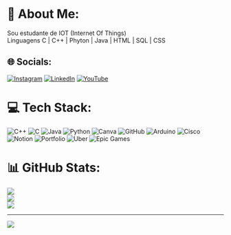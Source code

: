 # 💫 About Me:
Sou estudante de IOT (Internet Of Things) <br>Linguagens C | C++ | Phyton | Java | HTML | SQL | CSS


## 🌐 Socials:
[![Instagram](https://img.shields.io/badge/Instagram-%23E4405F.svg?logo=Instagram&logoColor=white)](https://instagram.com/https://www.instagram.com/sofia__calixto?utm_source=qr&igsh=NTIydDgwcGIyOHlr) [![LinkedIn](https://img.shields.io/badge/LinkedIn-%230077B5.svg?logo=linkedin&logoColor=white)](https://linkedin.com/in/www.linkedin.com/in/sofia-calixto-6b7118337) [![YouTube](https://img.shields.io/badge/YouTube-%23FF0000.svg?logo=YouTube&logoColor=white)](https://youtube.com/@https://youtube.com/@sofiacalixrre?si=cpXpt37x48WGeYeo) 

# 💻 Tech Stack:
![C++](https://img.shields.io/badge/c++-%2300599C.svg?style=plastic&logo=c%2B%2B&logoColor=white) ![C](https://img.shields.io/badge/c-%2300599C.svg?style=plastic&logo=c&logoColor=white) ![Java](https://img.shields.io/badge/java-%23ED8B00.svg?style=plastic&logo=openjdk&logoColor=white) ![Python](https://img.shields.io/badge/python-3670A0?style=plastic&logo=python&logoColor=ffdd54) ![Canva](https://img.shields.io/badge/Canva-%2300C4CC.svg?style=plastic&logo=Canva&logoColor=white) ![GitHub](https://img.shields.io/badge/github-%23121011.svg?style=plastic&logo=github&logoColor=white) ![Arduino](https://img.shields.io/badge/-Arduino-00979D?style=plastic&logo=Arduino&logoColor=white) ![Cisco](https://img.shields.io/badge/cisco-%23049fd9.svg?style=plastic&logo=cisco&logoColor=black) ![Notion](https://img.shields.io/badge/Notion-%23000000.svg?style=plastic&logo=notion&logoColor=white) ![Portfolio](https://img.shields.io/badge/Portfolio-%23000000.svg?style=plastic&logo=firefox&logoColor=#FF7139) ![Uber](https://img.shields.io/badge/Uber-%23000000.svg?style=plastic&logo=Uber&logoColor=white) ![Epic Games](https://img.shields.io/badge/epicgames-%23313131.svg?style=plastic&logo=epicgames&logoColor=white)
# 📊 GitHub Stats:
![](https://github-readme-stats.vercel.app/api?username=Srt-Calixto&theme=codeSTACKr&hide_border=false&include_all_commits=false&count_private=false)<br/>
![](https://github-readme-streak-stats.herokuapp.com/?user=Srt-Calixto&theme=codeSTACKr&hide_border=false)<br/>
![](https://github-readme-stats.vercel.app/api/top-langs/?username=Srt-Calixto&theme=codeSTACKr&hide_border=false&include_all_commits=false&count_private=false&layout=compact)

---
[![](https://visitcount.itsvg.in/api?id=Srt-Calixto&icon=6&color=4)](https://visitcount.itsvg.in)

<!-- Proudly created with GPRM ( https://gprm.itsvg.in ) -->